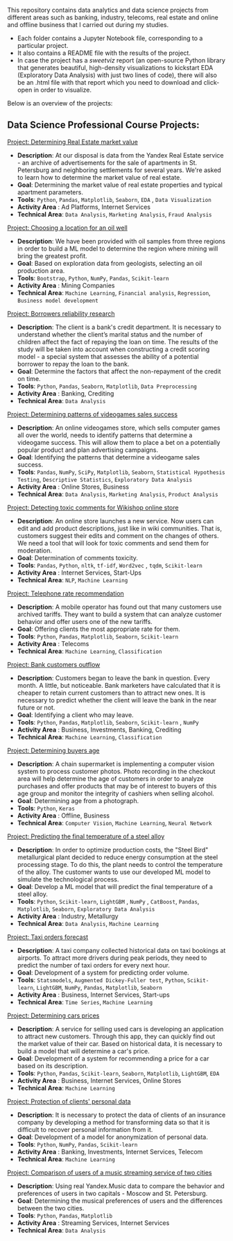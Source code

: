 This repository contains data analytics and data science projects from different areas such as banking, industry, telecoms, real estate and online and offline business that I carried out during my studies.

- Each folder contains a Jupyter Notebook file, corresponding to a particular project.
- It also contains a README file with the results of the project.
- In case the project has a *sweetviz* report (an open-source Python library that generates beautiful, high-density visualizations to kickstart EDA (Exploratory Data Analysis) with just two lines of code), there will also be an .html file with that report which you need to download and click-open in order to visualize.

Below is an overview of the projects:

## Data Science Professional Course Projects:

[Project: Determining Real Estate market value](https://github.com/nirevexin/Data-Science-Professional-Training-Course/tree/main/Analysis%20of%20apartments%20for%20sale%20advertisements)
* **Description**: At our disposal is data from the Yandex Real Estate service - an archive of advertisements for the sale of apartments in St. Petersburg and neighboring settlements for several years. We're asked to learn how to determine the market value of real estate.
* **Goal**: Determining the market value of real estate properties and typical apartment parameters.
* **Tools**: `Python`,  `Pandas`, `Matplotlib`, `Seaborn`, `EDA` , `Data Visualization`
* **Activity Area** : Ad Platforms, Internet Services 
* **Technical Area**: `Data Analysis`, `Marketing Analysis`, `Fraud Analysis`

[Project: Choosing a location for an oil well](https://github.com/nirevexin/Data-Science-Professional-Training-Course/tree/main/Choosing%20a%20location%20for%20an%20oil%20well)
* **Description**: We have been provided with oil samples from three regions in order to build a ML model to determine the region where mining will bring the greatest profit.
* **Goal**: Based on exploration data from geologists, selecting an oil production area.
* **Tools**: `Bootstrap`, `Python`, `NumPy`, `Pandas`, `Scikit-learn`
* **Activity Area** : Mining Companies
* **Technical Area**: `Machine Learning`, `Financial analysis`, `Regression`, `Business model development`

[Project: Borrowers reliability research](https://github.com/nirevexin/Data-Science-Professional-Training-Course/tree/main/Borrowers%20reliability%20research)
* **Description**: The client is a bank's credit department. It is necessary to understand whether the client’s marital status and the number of children affect the fact of repaying the loan on time. The results of the study will be taken into account when constructing a credit scoring model - a special system that assesses the ability of a potential borrower to repay the loan to the bank.
* **Goal**: Determine the factors that affect the non-repayment of the credit on time.
* **Tools**: `Python`, `Pandas`, `Seaborn`, `Matplotlib`, `Data Preprocessing`
* **Activity Area** : Banking, Crediting
* **Technical Area**: `Data Analysis`

[Project: Determining patterns of videogames sales success](https://github.com/nirevexin/Data-Science-Professional-Training-Course/tree/main/Determining%20patterns%20of%20videogames%20sales%20success)
* **Description**: 
An online videogames store, which sells computer games all over the world, needs to identify patterns that determine a videogame success. This will allow them to place a bet on a potentially popular product and plan advertising campaigns.
* **Goal**: Identifying the patterns that determine a videogame sales success.
* **Tools**: `Pandas`, `NumPy`, `SciPy`, `Matplotlib`, `Seaborn`, `Statistical Hypothesis Testing`, `Descriptive Statistics`, `Exploratory Data Analysis`
* **Activity Area** : Online Stores, Business
* **Technical Area**: `Data Analysis`, `Marketing Analysis`, `Product Analysis`

[Project: Detecting toxic comments for Wikishop online store](https://github.com/nirevexin/Data-Science-Professional-Training-Course/tree/main/Detecting%20toxic%20comments%20for%20an%20online%20store)
* **Description**: 
An online store launches a new service. Now users can edit and add product descriptions, just like in wiki communities. 
That is, customers suggest their edits and comment on the changes of others. We need a tool that will look for toxic comments and send them for moderation.
* **Goal**: Determination of comments toxicity.
* **Tools**: `Pandas`, `Python`, `nltk`, `tf-idf`, `Word2vec` , `tqdm`, `Scikit-learn`
* **Activity Area** : Internet Services, Start-Ups
* **Technical Area**: `NLP`, `Machine Learning`

[Project: Telephone rate recommendation](https://github.com/nirevexin/Data-Science-Professional-Training-Course/tree/main/Telephone%20rate%20recomendation)
* **Description**: A mobile operator has found out that many customers use archived tariffs. They want to build a system that can analyze customer behavior and offer users one of the new tariffs.
* **Goal**: Offering clients the most appropriate rate for them.
* **Tools**: `Python`,  `Pandas`, `Matplotlib`, `Seaborn`, `Scikit-learn`
* **Activity Area** : Telecoms
* **Technical Area**: `Machine Learning`, `Classification`

[Project: Bank customers outflow](https://github.com/nirevexin/Data-Science-Professional-Training-Course/tree/main/Bank%20customers%20outflow)
* **Description**: Customers began to leave the bank in question. Every month. A little, but noticeable. Bank marketers have calculated that it is cheaper to retain current customers than to attract new ones. It is necessary to predict whether the client will leave the bank in the near future or not. 
* **Goal**: Identifying a client who may leave.
* **Tools**: `Python`,  `Pandas`, `Matplotlib`, `Seaborn`, `Scikit-learn` , `NumPy`
* **Activity Area** : Business, Investments, Banking, Crediting 
* **Technical Area**: `Machine Learning`, `Classification`

[Project: Determining buyers age](https://github.com/nirevexin/Data-Science-Professional-Training-Course/tree/main/Determining%20buyers%20age)
* **Description**: 
A chain supermarket is implementing a computer vision system to process customer photos. Photo recording in the checkout area will help determine the age of customers in order to analyze purchases and offer products that may be of interest to buyers of this age group and monitor the integrity of cashiers when selling alcohol. 
* **Goal**: Determining age from a photograph.
* **Tools**: `Python`, `Keras`
* **Activity Area** : Offline, Business
* **Technical Area**: `Computer Vision`, `Machine Learning`, `Neural Network`

[Project: Predicting the final temperature of a steel alloy](https://github.com/nirevexin/Data-Science-Professional-Training-Course/tree/main/Predicting%20the%20final%20temperature%20of%20a%20steel%20alloy)
* **Description**: In order to optimize production costs, the "Steel Bird" metallurgical plant decided to reduce energy consumption at the steel processing stage. To do this, the plant needs to control the temperature of the alloy. The customer wants to use our developed ML model to simulate the technological process. 
* **Goal**: Develop a ML model that will predict the final temperature of a steel alloy.
* **Tools**: `Python`, `Scikit-learn`, `LightGBM` , `NumPy` , `CatBoost`, `Pandas`, `Matplotlib`, `Seaborn`, `Exploratory Data Analysis`
* **Activity Area** : Industry, Metallurgy
* **Technical Area**: `Data Analysis`, `Machine Learning`

[Project: Taxi orders forecast](https://github.com/nirevexin/Data-Science-Professional-Training-Course/tree/main/Taxi%20orders%20forecast)
* **Description**: A taxi company collected historical data on taxi bookings at airports. To attract more drivers during peak periods, they need to predict the number of taxi orders for every next hour. 
* **Goal**: Development of a system for predicting order volume.
* **Tools**: `Statsmodels`, `Augmented Dickey-Fuller test`, `Python`, `Scikit-learn`, `LightGBM`, `NumPy`, `Pandas`, `Matplotlib`, `Seaborn`
* **Activity Area** : Business, Internet Services, Start-ups
* **Technical Area**: `Time Series`, `Machine Learning`

[Project: Determining cars prices ](https://github.com/nirevexin/Data-Science-Professional-Training-Course/tree/main/Determining%20cars%20prices)
* **Description**: A service for selling used cars is developing an application to attract new customers. Through this app, they can quickly find out the market value of their car. Based on historical data, it is necessary to build a model that will determine a car's price.
* **Goal**: Development of a system for recommending a price for a car based on its description.
* **Tools**: `Python`, `Pandas`, `Scikit-learn`, `Seaborn`, `Matplotlib`, `LightGBM`, `EDA`
* **Activity Area** : Business, Internet Services, Online Stores
* **Technical Area**: `Machine Learning`

[Project: Protection of clients' personal data](https://github.com/nirevexin/Data-Science-Professional-Training-Course/tree/main/Protection%20of%20clients'%20personal%20data)
* **Description**: It is necessary to protect the data of clients of an insurance company by developing a method for transforming data so that it is difficult to recover personal information from it. 
* **Goal**: Development of a model for anonymization of personal data.
* **Tools**: `Python`, `NumPy`, `Pandas`, `Scikit-learn`
* **Activity Area** : Banking, Investments, Internet Services, Telecom
* **Technical Area**: `Machine Learning`

[Project: Comparison of users of a music streaming service of two cities](https://github.com/nirevexin/Data-Science-Professional-Training-Course/tree/main/Comparison%20of%20users%20of%20a%20music%20streaming%20service%20between%20two%20cities)
* **Description**: Using real Yandex.Music data to compare the behavior and preferences of users in two capitals - Moscow and St. Petersburg.
* **Goal**: Determining the musical preferences of users and the differences between the two cities.
* **Tools**: `Python`,  `Pandas`, `Matplotlib`
* **Activity Area** : Streaming Services, Internet Services
* **Technical Area**: `Data Analysis`
